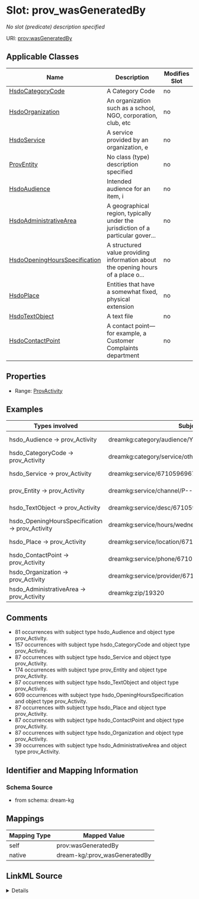 

# Slot: prov_wasGeneratedBy


_No slot (predicate) description specified_





URI: [prov:wasGeneratedBy](http://www.w3.org/ns/prov#wasGeneratedBy)



<!-- no inheritance hierarchy -->





## Applicable Classes

| Name | Description | Modifies Slot |
| --- | --- | --- |
| [HsdoCategoryCode](../classes/HsdoCategoryCode.md) | A Category Code |  no  |
| [HsdoOrganization](../classes/HsdoOrganization.md) | An organization such as a school, NGO, corporation, club, etc |  no  |
| [HsdoService](../classes/HsdoService.md) | A service provided by an organization, e |  no  |
| [ProvEntity](../classes/ProvEntity.md) | No class (type) description specified |  no  |
| [HsdoAudience](../classes/HsdoAudience.md) | Intended audience for an item, i |  no  |
| [HsdoAdministrativeArea](../classes/HsdoAdministrativeArea.md) | A geographical region, typically under the jurisdiction of a particular gover... |  no  |
| [HsdoOpeningHoursSpecification](../classes/HsdoOpeningHoursSpecification.md) | A structured value providing information about the opening hours of a place o... |  no  |
| [HsdoPlace](../classes/HsdoPlace.md) | Entities that have a somewhat fixed, physical extension |  no  |
| [HsdoTextObject](../classes/HsdoTextObject.md) | A text file |  no  |
| [HsdoContactPoint](../classes/HsdoContactPoint.md) | A contact point&#x2014;for example, a Customer Complaints department |  no  |







## Properties

* Range: [ProvActivity](../classes/ProvActivity.md)






## Examples

| Types involved | Subject | Predicate | Object |
| --- | --- | --- | --- |
| hsdo_Audience → prov_Activity | dreamkg:category/audience/YoungAdults | prov:wasGeneratedBy | dreamkg:process/run/ontop-CM |
| hsdo_CategoryCode → prov_Activity | dreamkg:category/service/other/WeatherRelief | prov:wasGeneratedBy | dreamkg:process/run/ontop-CM |
| hsdo_Service → prov_Activity | dreamkg:service/6710596967858176 | prov:wasGeneratedBy | dreamkg:process/run/ontop-CM |
| prov_Entity → prov_Activity | dreamkg:service/channel/P--6710596967858176 | prov:wasGeneratedBy | dreamkg:process/run/ontop-CM |
| hsdo_TextObject → prov_Activity | dreamkg:service/desc/6710596967858176 | prov:wasGeneratedBy | dreamkg:process/run/ontop-CM |
| hsdo_OpeningHoursSpecification → prov_Activity | dreamkg:service/hours/wednesday/6710596967858176 | prov:wasGeneratedBy | dreamkg:process/run/ontop-CM |
| hsdo_Place → prov_Activity | dreamkg:service/location/6710596967858176 | prov:wasGeneratedBy | dreamkg:process/run/ontop-CM |
| hsdo_ContactPoint → prov_Activity | dreamkg:service/phone/6710596967858176 | prov:wasGeneratedBy | dreamkg:process/run/ontop-CM |
| hsdo_Organization → prov_Activity | dreamkg:service/provider/6710596967858176 | prov:wasGeneratedBy | dreamkg:process/run/ontop-CM |
| hsdo_AdministrativeArea → prov_Activity | dreamkg:zip/19320 | prov:wasGeneratedBy | dreamkg:process/run/ontop-CM |


## Comments

* 81 occurrences with subject type hsdo_Audience and object type prov_Activity.
* 157 occurrences with subject type hsdo_CategoryCode and object type prov_Activity.
* 87 occurrences with subject type hsdo_Service and object type prov_Activity.
* 174 occurrences with subject type prov_Entity and object type prov_Activity.
* 87 occurrences with subject type hsdo_TextObject and object type prov_Activity.
* 609 occurrences with subject type hsdo_OpeningHoursSpecification and object type prov_Activity.
* 87 occurrences with subject type hsdo_Place and object type prov_Activity.
* 87 occurrences with subject type hsdo_ContactPoint and object type prov_Activity.
* 87 occurrences with subject type hsdo_Organization and object type prov_Activity.
* 39 occurrences with subject type hsdo_AdministrativeArea and object type prov_Activity.

## Identifier and Mapping Information







### Schema Source


* from schema: dream-kg




## Mappings

| Mapping Type | Mapped Value |
| ---  | ---  |
| self | prov:wasGeneratedBy |
| native | dream-kg/:prov_wasGeneratedBy |




## LinkML Source

<details>
```yaml
name: prov_wasGeneratedBy
description: No slot (predicate) description specified
comments:
- 81 occurrences with subject type hsdo_Audience and object type prov_Activity.
- 157 occurrences with subject type hsdo_CategoryCode and object type prov_Activity.
- 87 occurrences with subject type hsdo_Service and object type prov_Activity.
- 174 occurrences with subject type prov_Entity and object type prov_Activity.
- 87 occurrences with subject type hsdo_TextObject and object type prov_Activity.
- 609 occurrences with subject type hsdo_OpeningHoursSpecification and object type
  prov_Activity.
- 87 occurrences with subject type hsdo_Place and object type prov_Activity.
- 87 occurrences with subject type hsdo_ContactPoint and object type prov_Activity.
- 87 occurrences with subject type hsdo_Organization and object type prov_Activity.
- 39 occurrences with subject type hsdo_AdministrativeArea and object type prov_Activity.
examples:
- description: hsdo_Audience → prov_Activity
  object:
    example_object: dreamkg:process/run/ontop-CM
    example_object_type: prov_Activity
    example_predicate: prov:wasGeneratedBy
    example_subject: dreamkg:category/audience/YoungAdults
    example_subject_type: hsdo_Audience
- description: hsdo_CategoryCode → prov_Activity
  object:
    example_object: dreamkg:process/run/ontop-CM
    example_object_type: prov_Activity
    example_predicate: prov:wasGeneratedBy
    example_subject: dreamkg:category/service/other/WeatherRelief
    example_subject_type: hsdo_CategoryCode
- description: hsdo_Service → prov_Activity
  object:
    example_object: dreamkg:process/run/ontop-CM
    example_object_type: prov_Activity
    example_predicate: prov:wasGeneratedBy
    example_subject: dreamkg:service/6710596967858176
    example_subject_type: hsdo_Service
- description: prov_Entity → prov_Activity
  object:
    example_object: dreamkg:process/run/ontop-CM
    example_object_type: prov_Activity
    example_predicate: prov:wasGeneratedBy
    example_subject: dreamkg:service/channel/P--6710596967858176
    example_subject_type: prov_Entity
- description: hsdo_TextObject → prov_Activity
  object:
    example_object: dreamkg:process/run/ontop-CM
    example_object_type: prov_Activity
    example_predicate: prov:wasGeneratedBy
    example_subject: dreamkg:service/desc/6710596967858176
    example_subject_type: hsdo_TextObject
- description: hsdo_OpeningHoursSpecification → prov_Activity
  object:
    example_object: dreamkg:process/run/ontop-CM
    example_object_type: prov_Activity
    example_predicate: prov:wasGeneratedBy
    example_subject: dreamkg:service/hours/wednesday/6710596967858176
    example_subject_type: hsdo_OpeningHoursSpecification
- description: hsdo_Place → prov_Activity
  object:
    example_object: dreamkg:process/run/ontop-CM
    example_object_type: prov_Activity
    example_predicate: prov:wasGeneratedBy
    example_subject: dreamkg:service/location/6710596967858176
    example_subject_type: hsdo_Place
- description: hsdo_ContactPoint → prov_Activity
  object:
    example_object: dreamkg:process/run/ontop-CM
    example_object_type: prov_Activity
    example_predicate: prov:wasGeneratedBy
    example_subject: dreamkg:service/phone/6710596967858176
    example_subject_type: hsdo_ContactPoint
- description: hsdo_Organization → prov_Activity
  object:
    example_object: dreamkg:process/run/ontop-CM
    example_object_type: prov_Activity
    example_predicate: prov:wasGeneratedBy
    example_subject: dreamkg:service/provider/6710596967858176
    example_subject_type: hsdo_Organization
- description: hsdo_AdministrativeArea → prov_Activity
  object:
    example_object: dreamkg:process/run/ontop-CM
    example_object_type: prov_Activity
    example_predicate: prov:wasGeneratedBy
    example_subject: dreamkg:zip/19320
    example_subject_type: hsdo_AdministrativeArea
from_schema: dream-kg
rank: 1000
slot_uri: prov:wasGeneratedBy
alias: prov_wasGeneratedBy
domain_of:
- hsdo_AdministrativeArea
- hsdo_Audience
- hsdo_CategoryCode
- hsdo_ContactPoint
- hsdo_OpeningHoursSpecification
- hsdo_Organization
- hsdo_Place
- hsdo_Service
- hsdo_TextObject
- prov_Entity
range: prov_Activity

```
</details>